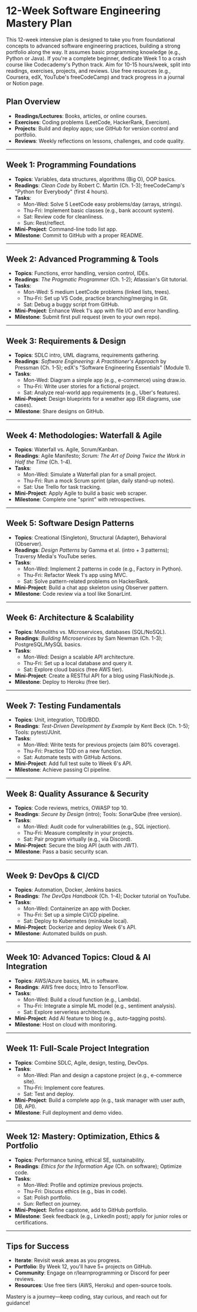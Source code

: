 # 12-Week Software Engineering Mastery Plan

This 12-week intensive plan is designed to take you from foundational concepts to advanced software engineering practices, building a strong portfolio along the way. It assumes basic programming knowledge (e.g., Python or Java). If you're a complete beginner, dedicate Week 1 to a crash course like Codecademy's Python track. Aim for 10-15 hours/week, split into readings, exercises, projects, and reviews. Use free resources (e.g., Coursera, edX, YouTube's freeCodeCamp) and track progress in a journal or Notion page.

## Plan Overview
- **Readings/Lectures**: Books, articles, or online courses.
- **Exercises**: Coding problems (LeetCode, HackerRank, Exercism).
- **Projects**: Build and deploy apps; use GitHub for version control and portfolio.
- **Reviews**: Weekly reflections on lessons, challenges, and code quality.

---

## Week 1: Programming Foundations
- **Topics**: Variables, data structures, algorithms (Big O), OOP basics.
- **Readings**: *Clean Code* by Robert C. Martin (Ch. 1-3); freeCodeCamp's "Python for Everybody" (first 4 hours).
- **Tasks**:
  - Mon-Wed: Solve 5 LeetCode easy problems/day (arrays, strings).
  - Thu-Fri: Implement basic classes (e.g., bank account system).
  - Sat: Review code for cleanliness.
  - Sun: Rest/reflect.
- **Mini-Project**: Command-line todo list app.
- **Milestone**: Commit to GitHub with a proper README.

---

## Week 2: Advanced Programming & Tools
- **Topics**: Functions, error handling, version control, IDEs.
- **Readings**: *The Pragmatic Programmer* (Ch. 1-2); Atlassian's Git tutorial.
- **Tasks**:
  - Mon-Wed: 5 medium LeetCode problems (linked lists, trees).
  - Thu-Fri: Set up VS Code, practice branching/merging in Git.
  - Sat: Debug a buggy script from GitHub.
- **Mini-Project**: Enhance Week 1's app with file I/O and error handling.
- **Milestone**: Submit first pull request (even to your own repo).

---

## Week 3: Requirements & Design
- **Topics**: SDLC intro, UML diagrams, requirements gathering.
- **Readings**: *Software Engineering: A Practitioner's Approach* by Pressman (Ch. 1-5); edX's "Software Engineering Essentials" (Module 1).
- **Tasks**:
  - Mon-Wed: Diagram a simple app (e.g., e-commerce) using draw.io.
  - Thu-Fri: Write user stories for a fictional project.
  - Sat: Analyze real-world app requirements (e.g., Uber's features).
- **Mini-Project**: Design blueprints for a weather app (ER diagrams, use cases).
- **Milestone**: Share designs on GitHub.

---

## Week 4: Methodologies: Waterfall & Agile
- **Topics**: Waterfall vs. Agile, Scrum/Kanban.
- **Readings**: Agile Manifesto; *Scrum: The Art of Doing Twice the Work in Half the Time* (Ch. 1-4).
- **Tasks**:
  - Mon-Wed: Simulate a Waterfall plan for a small project.
  - Thu-Fri: Run a mock Scrum sprint (plan, daily stand-up notes).
  - Sat: Use Trello for task tracking.
- **Mini-Project**: Apply Agile to build a basic web scraper.
- **Milestone**: Complete one "sprint" with retrospectives.

---

## Week 5: Software Design Patterns
- **Topics**: Creational (Singleton), Structural (Adapter), Behavioral (Observer).
- **Readings**: *Design Patterns* by Gamma et al. (intro + 3 patterns); Traversy Media's YouTube series.
- **Tasks**:
  - Mon-Wed: Implement 2 patterns in code (e.g., Factory in Python).
  - Thu-Fri: Refactor Week 1's app using MVC.
  - Sat: Solve pattern-related problems on HackerRank.
- **Mini-Project**: Build a chat app skeleton using Observer pattern.
- **Milestone**: Code review via a tool like SonarLint.

---

## Week 6: Architecture & Scalability
- **Topics**: Monoliths vs. Microservices, databases (SQL/NoSQL).
- **Readings**: *Building Microservices* by Sam Newman (Ch. 1-3); PostgreSQL/MySQL basics.
- **Tasks**:
  - Mon-Wed: Design a scalable API architecture.
  - Thu-Fri: Set up a local database and query it.
  - Sat: Explore cloud basics (free AWS tier).
- **Mini-Project**: Create a RESTful API for a blog using Flask/Node.js.
- **Milestone**: Deploy to Heroku (free tier).

---

## Week 7: Testing Fundamentals
- **Topics**: Unit, integration, TDD/BDD.
- **Readings**: *Test-Driven Development by Example* by Kent Beck (Ch. 1-5); Tools: pytest/JUnit.
- **Tasks**:
  - Mon-Wed: Write tests for previous projects (aim 80% coverage).
  - Thu-Fri: Practice TDD on a new function.
  - Sat: Automate tests with GitHub Actions.
- **Mini-Project**: Add full test suite to Week 6's API.
- **Milestone**: Achieve passing CI pipeline.

---

## Week 8: Quality Assurance & Security
- **Topics**: Code reviews, metrics, OWASP top 10.
- **Readings**: *Secure by Design* (intro); Tools: SonarQube (free version).
- **Tasks**:
  - Mon-Wed: Audit code for vulnerabilities (e.g., SQL injection).
  - Thu-Fri: Measure complexity in your projects.
  - Sat: Pair program virtually (e.g., via Discord).
- **Mini-Project**: Secure the blog API (auth with JWT).
- **Milestone**: Pass a basic security scan.

---

## Week 9: DevOps & CI/CD
- **Topics**: Automation, Docker, Jenkins basics.
- **Readings**: *The DevOps Handbook* (Ch. 1-4); Docker tutorial on YouTube.
- **Tasks**:
  - Mon-Wed: Containerize an app with Docker.
  - Thu-Fri: Set up a simple CI/CD pipeline.
  - Sat: Deploy to Kubernetes (minikube local).
- **Mini-Project**: Dockerize and deploy Week 6's API.
- **Milestone**: Automated builds on push.

---

## Week 10: Advanced Topics: Cloud & AI Integration
- **Topics**: AWS/Azure basics, ML in software.
- **Readings**: AWS free docs; Intro to TensorFlow.
- **Tasks**:
  - Mon-Wed: Build a cloud function (e.g., Lambda).
  - Thu-Fri: Integrate a simple ML model (e.g., sentiment analysis).
  - Sat: Explore serverless architecture.
- **Mini-Project**: Add AI feature to blog (e.g., auto-tagging posts).
- **Milestone**: Host on cloud with monitoring.

---

## Week 11: Full-Scale Project Integration
- **Topics**: Combine SDLC, Agile, design, testing, DevOps.
- **Tasks**:
  - Mon-Wed: Plan and design a capstone project (e.g., e-commerce site).
  - Thu-Fri: Implement core features.
  - Sat: Test and deploy.
- **Mini-Project**: Build a complete app (e.g., task manager with user auth, DB, API).
- **Milestone**: Full deployment and demo video.

---

## Week 12: Mastery: Optimization, Ethics & Portfolio
- **Topics**: Performance tuning, ethical SE, sustainability.
- **Readings**: *Ethics for the Information Age* (Ch. on software); Optimize code.
- **Tasks**:
  - Mon-Wed: Profile and optimize previous projects.
  - Thu-Fri: Discuss ethics (e.g., bias in code).
  - Sat: Polish portfolio.
  - Sun: Reflect on journey.
- **Mini-Project**: Refine capstone, add to GitHub portfolio.
- **Milestone**: Seek feedback (e.g., LinkedIn post); apply for junior roles or certifications.

---

## Tips for Success
- **Iterate**: Revisit weak areas as you progress.
- **Portfolio**: By Week 12, you'll have 5+ projects on GitHub.
- **Community**: Engage on r/learnprogramming or Discord for peer reviews.
- **Resources**: Use free tiers (AWS, Heroku) and open-source tools.

Mastery is a journey—keep coding, stay curious, and reach out for guidance!
